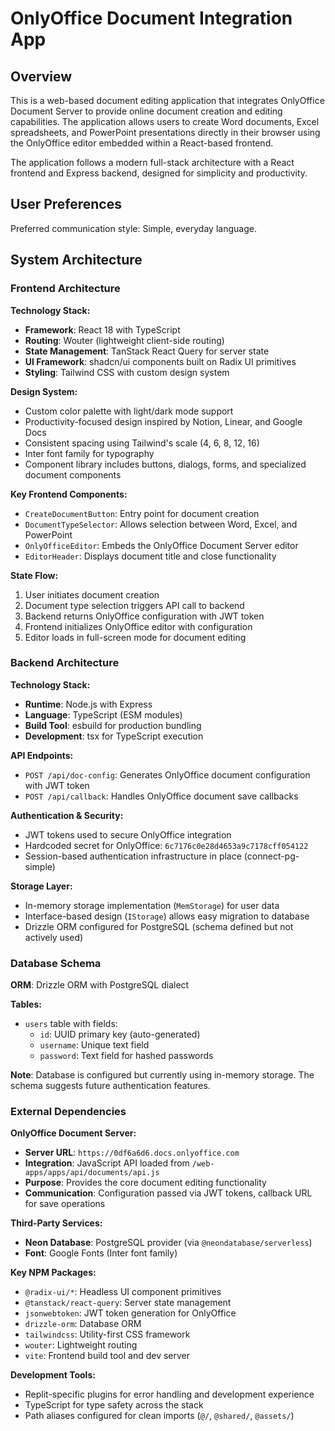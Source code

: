 # OnlyOffice Document Integration App

## Overview

This is a web-based document editing application that integrates OnlyOffice Document Server to provide online document creation and editing capabilities. The application allows users to create Word documents, Excel spreadsheets, and PowerPoint presentations directly in their browser using the OnlyOffice editor embedded within a React-based frontend.

The application follows a modern full-stack architecture with a React frontend and Express backend, designed for simplicity and productivity.

## User Preferences

Preferred communication style: Simple, everyday language.

## System Architecture

### Frontend Architecture

**Technology Stack:**
- **Framework**: React 18 with TypeScript
- **Routing**: Wouter (lightweight client-side routing)
- **State Management**: TanStack React Query for server state
- **UI Framework**: shadcn/ui components built on Radix UI primitives
- **Styling**: Tailwind CSS with custom design system

**Design System:**
- Custom color palette with light/dark mode support
- Productivity-focused design inspired by Notion, Linear, and Google Docs
- Consistent spacing using Tailwind's scale (4, 6, 8, 12, 16)
- Inter font family for typography
- Component library includes buttons, dialogs, forms, and specialized document components

**Key Frontend Components:**
- `CreateDocumentButton`: Entry point for document creation
- `DocumentTypeSelector`: Allows selection between Word, Excel, and PowerPoint
- `OnlyOfficeEditor`: Embeds the OnlyOffice Document Server editor
- `EditorHeader`: Displays document title and close functionality

**State Flow:**
1. User initiates document creation
2. Document type selection triggers API call to backend
3. Backend returns OnlyOffice configuration with JWT token
4. Frontend initializes OnlyOffice editor with configuration
5. Editor loads in full-screen mode for document editing

### Backend Architecture

**Technology Stack:**
- **Runtime**: Node.js with Express
- **Language**: TypeScript (ESM modules)
- **Build Tool**: esbuild for production bundling
- **Development**: tsx for TypeScript execution

**API Endpoints:**
- `POST /api/doc-config`: Generates OnlyOffice document configuration with JWT token
- `POST /api/callback`: Handles OnlyOffice document save callbacks

**Authentication & Security:**
- JWT tokens used to secure OnlyOffice integration
- Hardcoded secret for OnlyOffice: `6c7176c0e28d4653a9c7178cff054122`
- Session-based authentication infrastructure in place (connect-pg-simple)

**Storage Layer:**
- In-memory storage implementation (`MemStorage`) for user data
- Interface-based design (`IStorage`) allows easy migration to database
- Drizzle ORM configured for PostgreSQL (schema defined but not actively used)

### Database Schema

**ORM**: Drizzle ORM with PostgreSQL dialect

**Tables:**
- `users` table with fields:
  - `id`: UUID primary key (auto-generated)
  - `username`: Unique text field
  - `password`: Text field for hashed passwords

**Note**: Database is configured but currently using in-memory storage. The schema suggests future authentication features.

### External Dependencies

**OnlyOffice Document Server:**
- **Server URL**: `https://0df6a6d6.docs.onlyoffice.com`
- **Integration**: JavaScript API loaded from `/web-apps/apps/api/documents/api.js`
- **Purpose**: Provides the core document editing functionality
- **Communication**: Configuration passed via JWT tokens, callback URL for save operations

**Third-Party Services:**
- **Neon Database**: PostgreSQL provider (via `@neondatabase/serverless`)
- **Font**: Google Fonts (Inter font family)

**Key NPM Packages:**
- `@radix-ui/*`: Headless UI component primitives
- `@tanstack/react-query`: Server state management
- `jsonwebtoken`: JWT token generation for OnlyOffice
- `drizzle-orm`: Database ORM
- `tailwindcss`: Utility-first CSS framework
- `wouter`: Lightweight routing
- `vite`: Frontend build tool and dev server

**Development Tools:**
- Replit-specific plugins for error handling and development experience
- TypeScript for type safety across the stack
- Path aliases configured for clean imports (`@/`, `@shared/`, `@assets/`)